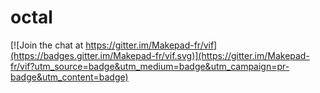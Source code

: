 # octal

[![Join the chat at https://gitter.im/Makepad-fr/vif](https://badges.gitter.im/Makepad-fr/vif.svg)](https://gitter.im/Makepad-fr/vif?utm_source=badge&utm_medium=badge&utm_campaign=pr-badge&utm_content=badge)